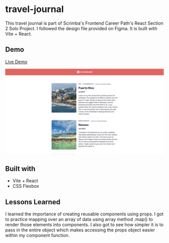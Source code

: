 # travel-journal
This travel journal is part of Scrimba's Frontend Career Path's React Section 2 Solo Project. I followed the design file provided on Figma. It is built with Vite + React.

## Demo
[Live Demo](https://neshacascia-travel-journal.netlify.app)

<img src="travel-journal.png" alt="" border="0">

## Built with
- Vite + React
- CSS Flexbox

## Lessons Learned
I learned the importance of creating reusable components using props. I got to practice mapping over an array of data using array method .map() to render those elements into components. I also got to see how simpler it is to pass in the entire object which makes accessing the props object easier within my component function.
